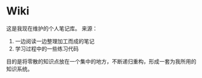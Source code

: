 Wiki
==

这是我现在维护的个人笔记库。
来源：
1. 一边阅读一边整理加工而成的笔记
2. 学习过程中的一些练习代码

目的是将零散的知识点放在一个集中的地方，不断递归重构，形成一套为我所用的知识系统。

